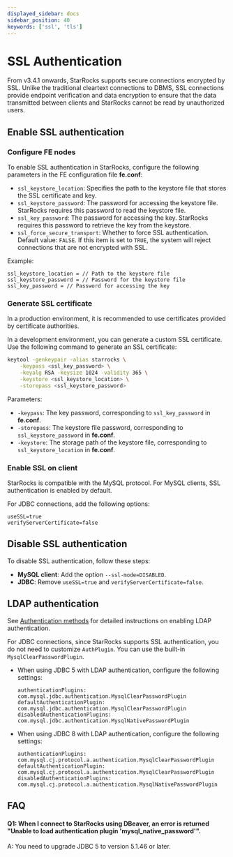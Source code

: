 ```yaml
---
displayed_sidebar: docs
sidebar_position: 40
keywords: ['ssl', 'tls']
---
```


# SSL Authentication

From v3.4.1 onwards, StarRocks supports secure connections encrypted by SSL. Unlike the traditional cleartext connections to DBMS, SSL connections provide endpoint verification and data encryption to ensure that the data transmitted between clients and StarRocks cannot be read by unauthorized users.

## Enable SSL authentication

### Configure FE nodes

To enable SSL authentication in StarRocks, configure the following parameters in the FE configuration file **fe.conf**:

- `ssl_keystore_location`: Specifies the path to the keystore file that stores the SSL certificate and key.
- `ssl_keystore_password`: The password for accessing the keystore file. StarRocks requires this password to read the keystore file.
- `ssl_key_password`: The password for accessing the key. StarRocks requires this password to retrieve the key from the keystore.
- `ssl_force_secure_transport`: Whether to force SSL authentication. Default value: `FALSE`. If this item is set to `TRUE`, the system will reject connections that are not encrypted with SSL.

Example:

```Properties
ssl_keystore_location = // Path to the keystore file  
ssl_keystore_password = // Password for the keystore file  
ssl_key_password = // Password for accessing the key  
```

### Generate SSL certificate

In a production environment, it is recommended to use certificates provided by certificate authorities.

In a development environment, you can generate a custom SSL certificate. Use the following command to generate an SSL certificate:

```Bash
keytool -genkeypair -alias starrocks \
    -keypass <ssl_key_password> \
    -keyalg RSA -keysize 1024 -validity 365 \
    -keystore <ssl_keystore_location> \
    -storepass <ssl_keystore_password>
```

Parameters:

- `-keypass`: The key password, corresponding to `ssl_key_password` in  **fe.conf**.
- `-storepass`: The keystore file password, corresponding to `ssl_keystore_password` in  **fe.conf**.
- `-keystore`: The storage path of the keystore file, corresponding to `ssl_keystore_location` in  **fe.conf**.

### Enable SSL on client

StarRocks is compatible with the MySQL protocol. For MySQL clients, SSL authentication is enabled by default.

For JDBC connections, add the following options:

```Properties
useSSL=true
verifyServerCertificate=false
```

## Disable SSL authentication

To disable SSL authentication, follow these steps:

- **MySQL client**: Add the option `--ssl-mode=DISABLED`.
- **JDBC**: Remove `useSSL=true` and `verifyServerCertificate=false`.

## LDAP authentication

See [Authentication methods](./authentication/ldap_authentication.md) for detailed instructions on enabling LDAP authentication.

For JDBC connections, since StarRocks supports SSL authentication, you do not need to customize `AuthPlugin`. You can use the built-in `MysqlClearPasswordPlugin`.

- When using JDBC 5 with LDAP authentication, configure the following settings:

  ```Properties
  authenticationPlugins: com.mysql.jdbc.authentication.MysqlClearPasswordPlugin
  defaultAuthenticationPlugin: com.mysql.jdbc.authentication.MysqlClearPasswordPlugin
  disabledAuthenticationPlugins: com.mysql.jdbc.authentication.MysqlNativePasswordPlugin
  ```

- When using JDBC 8 with LDAP authentication, configure the following settings:

  ```Properties
  authenticationPlugins: com.mysql.cj.protocol.a.authentication.MysqlClearPasswordPlugin
  defaultAuthenticationPlugin: com.mysql.cj.protocol.a.authentication.MysqlClearPasswordPlugin
  disabledAuthenticationPlugins: com.mysql.cj.protocol.a.authentication.MysqlNativePasswordPlugin
  ```

## FAQ

#### Q1: When I connect to StarRocks using DBeaver, an error is returned "Unable to load authentication plugin 'mysql_native_password'".

A: You need to upgrade JDBC 5 to version 5.1.46 or later.
